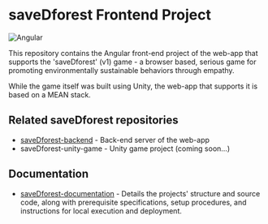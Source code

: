 # saveDforest Frontend Project
![Angular](https://img.shields.io/badge/Angular-DD0031?style=flat&logo=angular&logoColor=white)

This repository contains the Angular front-end project of the web-app that supports the 'saveDforest' (v1) game - a browser based, serious game for promoting environmentally sustainable behaviors through empathy. 

While the game itself was built using Unity, the web-app that supports it is based on a MEAN stack.

## Related saveDforest repositories

- [saveDforest-backend](https://github.com/ricardosantosfc/saveDforest-backend-public) - Back-end server of the web-app
- saveDforest-unity-game - Unity game project (coming soon...)
  
## Documentation

- [saveDforest-documentation](https://ricardosantosfc.github.io/saveDforest/savedforest_documentation.pdf) - Details the projects' structure and source code, along with prerequisite specifications, setup procedures, and instructions for local execution and deployment.

